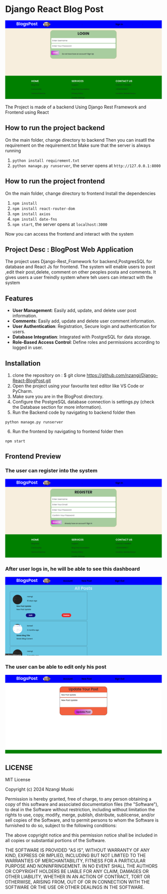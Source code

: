 # Django React Blog Post
<img src="images/image-preview.png" alt="image-preview">

The Project is made of a backend Using Django Rest Framework and Frontend using React

## How to run the project backend
On the main folder, change directory to backend
Then you can insatll the requirement on the requirement.txt
Make sure that the server is always running
1. `python install requirement.txt`
2. `python manage.py runserver`, the server opens at `http://127.0.0.1:8000`

## How to run the project frontend
On the main folder, change directory to frontend
Install the dependencies
1. `npm install`
2. `npm install react-router-dom`
3. `npm install axios`
4. `npm install date-fns`
5. `npm start`, the server opens at `localhost:3000`

Now you can access the frontend and interact with the system


## Project Desc : BlogPost Web Application 
The project uses Django-Rest_Framework for backend,PostgresSQL 
for database and React Js for frontend. The system will enable users to post
,edit their post,delete, comment on other peoples posta and comments.
It gives users a user freindly system where teh users can interact with the system

## Features
- **User Management**: Easily add, update, and delete user post information.
- **Comments**: Easily add, update and delete user comment information.
- **User Authentication**: Registration, Secure login and authentication for users.
- **Database Integration**: Integrated with PostgreSQL for data storage.
- **Role-Based Access Control**: Define roles and permissions according to logged in user.

## Installation 
1. clone the repository on : $ git clone https://github.com/nzangi/Django-React-BlogPost.git
2. Open the project using your favourite test editor like VS Code or PyCharm.
3. Make sure you are in the BlogPost directory. <br>
4. Configure the PostgreSQL database connection is settings.py (check the Database section for more information). <br>
5. Run the Backend code by navigating to backend folder then
```
python manage.py runserver
```
6. Run the frontend by navigating to frontend folder then
```
npm start
```

## Frontend Preview
### The user can register into the system
<img src="images/register-user.png" alt="image-preview">

### After user logs in, he will be able to see this dashboard
<img src="images/dashbaord.png" alt="image-preview">

### The user can be able to edit only his post
<img src="images/edit-post.png" alt="image-preview">


## LICENSE

MIT License

Copyright (c) 2024 Nzangi Muoki

Permission is hereby granted, free of charge, to any person obtaining a copy
of this software and associated documentation files (the "Software"), to deal
in the Software without restriction, including without limitation the rights
to use, copy, modify, merge, publish, distribute, sublicense, and/or sell
copies of the Software, and to permit persons to whom the Software is
furnished to do so, subject to the following conditions:

The above copyright notice and this permission notice shall be included in all
copies or substantial portions of the Software.

THE SOFTWARE IS PROVIDED "AS IS", WITHOUT WARRANTY OF ANY KIND, EXPRESS OR
IMPLIED, INCLUDING BUT NOT LIMITED TO THE WARRANTIES OF MERCHANTABILITY,
FITNESS FOR A PARTICULAR PURPOSE AND NONINFRINGEMENT. IN NO EVENT SHALL THE
AUTHORS OR COPYRIGHT HOLDERS BE LIABLE FOR ANY CLAIM, DAMAGES OR OTHER
LIABILITY, WHETHER IN AN ACTION OF CONTRACT, TORT OR OTHERWISE, ARISING FROM,
OUT OF OR IN CONNECTION WITH THE SOFTWARE OR THE USE OR OTHER DEALINGS IN THE
SOFTWARE.














 